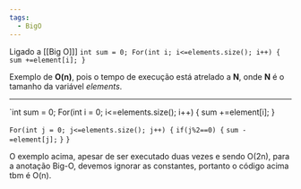 ```yaml
---
tags:
  - BigO
---
```

Ligado a [[Big O]]]
`int sum = 0;
For(int i; i<=elements.size(); i++) {
	sum +=element[i];
}`

Exemplo de **O(n)**, pois o tempo de execução está atrelado a **N**, onde **N** é o tamanho da variável *elements*.
 - - - - - - - - - - 
`int sum = 0;
For(int i = 0; i<=elements.size(); i++) {
	sum +=element[i];
}

`For(int j = 0; j<=elements.size(); j++) {`
	`if(j%2==0) {`
		`sum -=element[j];`
	`}`
`}`

O exemplo acima, apesar de ser executado duas vezes e sendo O(2n), para a anotação Big-O, devemos ignorar as constantes, portanto o código acima tbm é O(n).